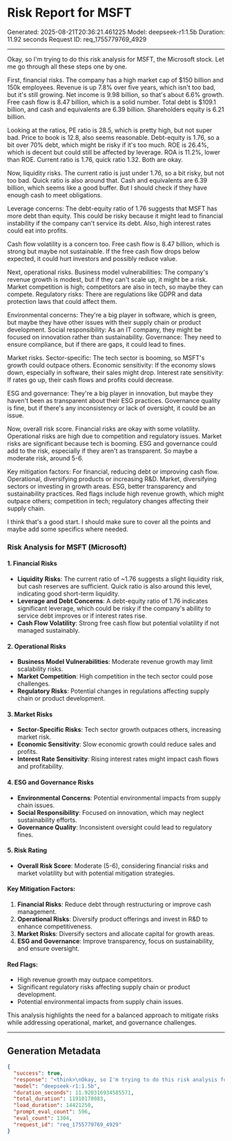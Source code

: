 # Risk Report for MSFT

Generated: 2025-08-21T20:36:21.461225
Model: deepseek-r1:1.5b
Duration: 11.92 seconds
Request ID: req_1755779769_4929

---

<think>
Okay, so I'm trying to do this risk analysis for MSFT, the Microsoft stock. Let me go through all these steps one by one.

First, financial risks. The company has a high market cap of $150 billion and 150k employees. Revenue is up 7.8% over five years, which isn't too bad, but it's still growing. Net income is 9.98 billion, so that's about 6.6% growth. Free cash flow is 8.47 billion, which is a solid number. Total debt is $109.1 billion, and cash and equivalents are 6.39 billion. Shareholders equity is 6.21 billion.

Looking at the ratios, PE ratio is 28.5, which is pretty high, but not super bad. Price to book is 12.8, also seems reasonable. Debt-equity is 1.76, so a bit over 70% debt, which might be risky if it's too much. ROE is 26.4%, which is decent but could still be affected by leverage. ROA is 11.2%, lower than ROE. Current ratio is 1.76, quick ratio 1.32. Both are okay.

Now, liquidity risks. The current ratio is just under 1.76, so a bit risky, but not too bad. Quick ratio is also around that. Cash and equivalents are 6.39 billion, which seems like a good buffer. But I should check if they have enough cash to meet obligations.

Leverage concerns: The debt-equity ratio of 1.76 suggests that MSFT has more debt than equity. This could be risky because it might lead to financial instability if the company can't service its debt. Also, high interest rates could eat into profits.

Cash flow volatility is a concern too. Free cash flow is 8.47 billion, which is strong but maybe not sustainable. If the free cash flow drops below expected, it could hurt investors and possibly reduce value.

Next, operational risks. Business model vulnerabilities: The company's revenue growth is modest, but if they can't scale up, it might be a risk. Market competition is high; competitors are also in tech, so maybe they can compete. Regulatory risks: There are regulations like GDPR and data protection laws that could affect them.

Environmental concerns: They're a big player in software, which is green, but maybe they have other issues with their supply chain or product development. Social responsibility: As an IT company, they might be focused on innovation rather than sustainability. Governance: They need to ensure compliance, but if there are gaps, it could lead to fines.

Market risks. Sector-specific: The tech sector is booming, so MSFT's growth could outpace others. Economic sensitivity: If the economy slows down, especially in software, their sales might drop. Interest rate sensitivity: If rates go up, their cash flows and profits could decrease.

ESG and governance: They're a big player in innovation, but maybe they haven't been as transparent about their ESG practices. Governance quality is fine, but if there's any inconsistency or lack of oversight, it could be an issue.

Now, overall risk score. Financial risks are okay with some volatility. Operational risks are high due to competition and regulatory issues. Market risks are significant because tech is booming. ESG and governance could add to the risk, especially if they aren't as transparent. So maybe a moderate risk, around 5-6.

Key mitigation factors: For financial, reducing debt or improving cash flow. Operational, diversifying products or increasing R&D. Market, diversifying sectors or investing in growth areas. ESG, better transparency and sustainability practices. Red flags include high revenue growth, which might outpace others; competition in tech; regulatory changes affecting their supply chain.

I think that's a good start. I should make sure to cover all the points and maybe add some specifics where needed.
</think>

### Risk Analysis for MSFT (Microsoft)

#### 1. Financial Risks
- **Liquidity Risks**: The current ratio of ~1.76 suggests a slight liquidity risk, but cash reserves are sufficient. Quick ratio is also around this level, indicating good short-term liquidity.
- **Leverage and Debt Concerns**: A debt-equity ratio of 1.76 indicates significant leverage, which could be risky if the company's ability to service debt improves or if interest rates rise.
- **Cash Flow Volatility**: Strong free cash flow but potential volatility if not managed sustainably.

#### 2. Operational Risks
- **Business Model Vulnerabilities**: Moderate revenue growth may limit scalability risks.
- **Market Competition**: High competition in the tech sector could pose challenges.
- **Regulatory Risks**: Potential changes in regulations affecting supply chain or product development.

#### 3. Market Risks
- **Sector-Specific Risks**: Tech sector growth outpaces others, increasing market risk.
- **Economic Sensitivity**: Slow economic growth could reduce sales and profits.
- **Interest Rate Sensitivity**: Rising interest rates might impact cash flows and profitability.

#### 4. ESG and Governance Risks
- **Environmental Concerns**: Potential environmental impacts from supply chain issues.
- **Social Responsibility**: Focused on innovation, which may neglect sustainability efforts.
- **Governance Quality**: Inconsistent oversight could lead to regulatory fines.

#### 5. Risk Rating
- **Overall Risk Score**: Moderate (5-6), considering financial risks and market volatility but with potential mitigation strategies.

#### Key Mitigation Factors:
1. **Financial Risks**: Reduce debt through restructuring or improve cash management.
2. **Operational Risks**: Diversify product offerings and invest in R&D to enhance competitiveness.
3. **Market Risks**: Diversify sectors and allocate capital for growth areas.
4. **ESG and Governance**: Improve transparency, focus on sustainability, and ensure oversight.

#### Red Flags:
- High revenue growth may outpace competitors.
- Significant regulatory risks affecting supply chain or product development.
- Potential environmental impacts from supply chain issues.

This analysis highlights the need for a balanced approach to mitigate risks while addressing operational, market, and governance challenges.

---

## Generation Metadata
```json
{
  "success": true,
  "response": "<think>\nOkay, so I'm trying to do this risk analysis for MSFT, the Microsoft stock. Let me go through all these steps one by one.\n\nFirst, financial risks. The company has a high market cap of $150 billion and 150k employees. Revenue is up 7.8% over five years, which isn't too bad, but it's still growing. Net income is 9.98 billion, so that's about 6.6% growth. Free cash flow is 8.47 billion, which is a solid number. Total debt is $109.1 billion, and cash and equivalents are 6.39 billion. Shareholders equity is 6.21 billion.\n\nLooking at the ratios, PE ratio is 28.5, which is pretty high, but not super bad. Price to book is 12.8, also seems reasonable. Debt-equity is 1.76, so a bit over 70% debt, which might be risky if it's too much. ROE is 26.4%, which is decent but could still be affected by leverage. ROA is 11.2%, lower than ROE. Current ratio is 1.76, quick ratio 1.32. Both are okay.\n\nNow, liquidity risks. The current ratio is just under 1.76, so a bit risky, but not too bad. Quick ratio is also around that. Cash and equivalents are 6.39 billion, which seems like a good buffer. But I should check if they have enough cash to meet obligations.\n\nLeverage concerns: The debt-equity ratio of 1.76 suggests that MSFT has more debt than equity. This could be risky because it might lead to financial instability if the company can't service its debt. Also, high interest rates could eat into profits.\n\nCash flow volatility is a concern too. Free cash flow is 8.47 billion, which is strong but maybe not sustainable. If the free cash flow drops below expected, it could hurt investors and possibly reduce value.\n\nNext, operational risks. Business model vulnerabilities: The company's revenue growth is modest, but if they can't scale up, it might be a risk. Market competition is high; competitors are also in tech, so maybe they can compete. Regulatory risks: There are regulations like GDPR and data protection laws that could affect them.\n\nEnvironmental concerns: They're a big player in software, which is green, but maybe they have other issues with their supply chain or product development. Social responsibility: As an IT company, they might be focused on innovation rather than sustainability. Governance: They need to ensure compliance, but if there are gaps, it could lead to fines.\n\nMarket risks. Sector-specific: The tech sector is booming, so MSFT's growth could outpace others. Economic sensitivity: If the economy slows down, especially in software, their sales might drop. Interest rate sensitivity: If rates go up, their cash flows and profits could decrease.\n\nESG and governance: They're a big player in innovation, but maybe they haven't been as transparent about their ESG practices. Governance quality is fine, but if there's any inconsistency or lack of oversight, it could be an issue.\n\nNow, overall risk score. Financial risks are okay with some volatility. Operational risks are high due to competition and regulatory issues. Market risks are significant because tech is booming. ESG and governance could add to the risk, especially if they aren't as transparent. So maybe a moderate risk, around 5-6.\n\nKey mitigation factors: For financial, reducing debt or improving cash flow. Operational, diversifying products or increasing R&D. Market, diversifying sectors or investing in growth areas. ESG, better transparency and sustainability practices. Red flags include high revenue growth, which might outpace others; competition in tech; regulatory changes affecting their supply chain.\n\nI think that's a good start. I should make sure to cover all the points and maybe add some specifics where needed.\n</think>\n\n### Risk Analysis for MSFT (Microsoft)\n\n#### 1. Financial Risks\n- **Liquidity Risks**: The current ratio of ~1.76 suggests a slight liquidity risk, but cash reserves are sufficient. Quick ratio is also around this level, indicating good short-term liquidity.\n- **Leverage and Debt Concerns**: A debt-equity ratio of 1.76 indicates significant leverage, which could be risky if the company's ability to service debt improves or if interest rates rise.\n- **Cash Flow Volatility**: Strong free cash flow but potential volatility if not managed sustainably.\n\n#### 2. Operational Risks\n- **Business Model Vulnerabilities**: Moderate revenue growth may limit scalability risks.\n- **Market Competition**: High competition in the tech sector could pose challenges.\n- **Regulatory Risks**: Potential changes in regulations affecting supply chain or product development.\n\n#### 3. Market Risks\n- **Sector-Specific Risks**: Tech sector growth outpaces others, increasing market risk.\n- **Economic Sensitivity**: Slow economic growth could reduce sales and profits.\n- **Interest Rate Sensitivity**: Rising interest rates might impact cash flows and profitability.\n\n#### 4. ESG and Governance Risks\n- **Environmental Concerns**: Potential environmental impacts from supply chain issues.\n- **Social Responsibility**: Focused on innovation, which may neglect sustainability efforts.\n- **Governance Quality**: Inconsistent oversight could lead to regulatory fines.\n\n#### 5. Risk Rating\n- **Overall Risk Score**: Moderate (5-6), considering financial risks and market volatility but with potential mitigation strategies.\n\n#### Key Mitigation Factors:\n1. **Financial Risks**: Reduce debt through restructuring or improve cash management.\n2. **Operational Risks**: Diversify product offerings and invest in R&D to enhance competitiveness.\n3. **Market Risks**: Diversify sectors and allocate capital for growth areas.\n4. **ESG and Governance**: Improve transparency, focus on sustainability, and ensure oversight.\n\n#### Red Flags:\n- High revenue growth may outpace competitors.\n- Significant regulatory risks affecting supply chain or product development.\n- Potential environmental impacts from supply chain issues.\n\nThis analysis highlights the need for a balanced approach to mitigate risks while addressing operational, market, and governance challenges.",
  "model": "deepseek-r1:1.5b",
  "duration_seconds": 11.920316934585571,
  "total_duration": 11910178083,
  "load_duration": 14421250,
  "prompt_eval_count": 596,
  "eval_count": 1304,
  "request_id": "req_1755779769_4929"
}
```
